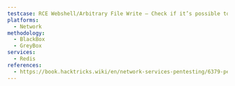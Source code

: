 ```yaml
---
testcase: RCE Webshell/Arbitrary File Write – Check if it’s possible to plant a webshell to a web directory by writing a PHP file or malicious template using SET, SAVE, and directory modifications
platforms: 
  - Network
methodology: 
  - BlackBox
  - GreyBox
services:
  - Redis
references:
  - https://book.hacktricks.wiki/en/network-services-pentesting/6379-pentesting-redis.html
---
```

